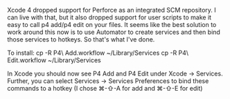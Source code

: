 Xcode 4 dropped support for Perforce as an integrated SCM repository. I can live with that, but it also dropped support for user scripts to make it easy to call p4 add/p4 edit on your files. It seems like the best solution to work around this now is to use Automator to create services and then bind those services to hotkeys. So that's what I've done.

To install:
cp -R P4\ Add.workflow ~/Library/Services
cp -R P4\ Edit.workflow ~/Library/Services

In Xcode you should now see P4 Add and P4 Edit under Xcode -> Services. Further, you can select Services -> Services Preferences to bind these commands to a hotkey (I chose ⌘-⇧-A for add and ⌘-⇧-E for edit)